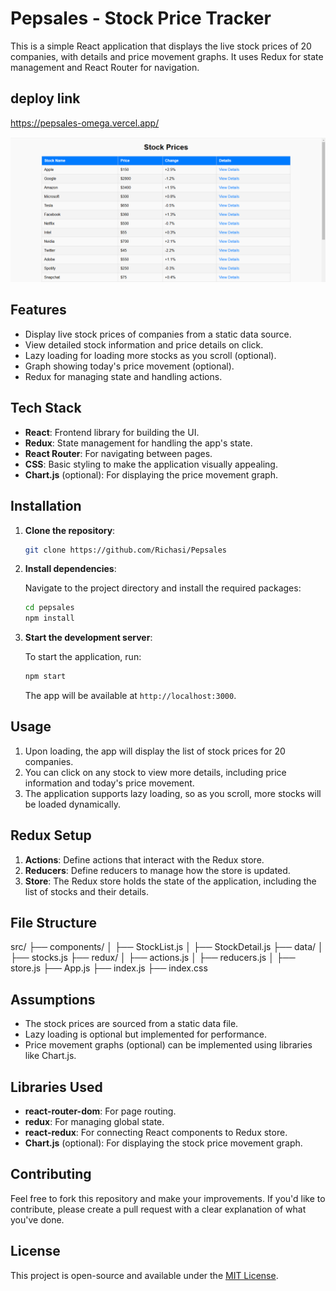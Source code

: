# Pepsales - Stock Price Tracker

This is a simple React application that displays the live stock prices of 20 companies, with details and price movement graphs. It uses Redux for state management and React Router for navigation.
## deploy link
https://pepsales-omega.vercel.app/

<img width="578" alt="Screenshot 2024-11-26 191151" src="pepsales\public\Screenshot (175).png">

## Features

- Display live stock prices of companies from a static data source.
- View detailed stock information and price details on click.
- Lazy loading for loading more stocks as you scroll (optional).
- Graph showing today's price movement (optional).
- Redux for managing state and handling actions.

## Tech Stack

- **React**: Frontend library for building the UI.
- **Redux**: State management for handling the app's state.
- **React Router**: For navigating between pages.
- **CSS**: Basic styling to make the application visually appealing.
- **Chart.js** (optional): For displaying the price movement graph.

## Installation

1. **Clone the repository**:

    ```bash
    git clone https://github.com/Richasi/Pepsales
    ```

2. **Install dependencies**:

    Navigate to the project directory and install the required packages:

    ```bash
    cd pepsales
    npm install
    ```

3. **Start the development server**:

    To start the application, run:

    ```bash
    npm start
    ```

    The app will be available at `http://localhost:3000`.

## Usage

1. Upon loading, the app will display the list of stock prices for 20 companies.
2. You can click on any stock to view more details, including price information and today's price movement.
3. The application supports lazy loading, so as you scroll, more stocks will be loaded dynamically.

## Redux Setup

1. **Actions**: Define actions that interact with the Redux store.
2. **Reducers**: Define reducers to manage how the store is updated.
3. **Store**: The Redux store holds the state of the application, including the list of stocks and their details.

## File Structure

src/
 ├── components/ │ ├── StockList.js │ ├──   StockDetail.js 
 ├── data/ │ ├── stocks.js ├── redux/ │ ├── actions.js │ ├── reducers.js │ ├── store.js ├── App.js ├── index.js ├── index.css

 
## Assumptions

- The stock prices are sourced from a static data file.
- Lazy loading is optional but implemented for performance.
- Price movement graphs (optional) can be implemented using libraries like Chart.js.

## Libraries Used

- **react-router-dom**: For page routing.
- **redux**: For managing global state.
- **react-redux**: For connecting React components to Redux store.
- **Chart.js** (optional): For displaying the stock price movement graph.

## Contributing

Feel free to fork this repository and make your improvements. If you'd like to contribute, please create a pull request with a clear explanation of what you've done.

## License

This project is open-source and available under the [MIT License](LICENSE).
